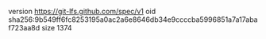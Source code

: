 version https://git-lfs.github.com/spec/v1
oid sha256:9b549ff6fc8253195a0ac2a6e8646db34e9ccccba5996851a7a17abaf723aa8d
size 1374
